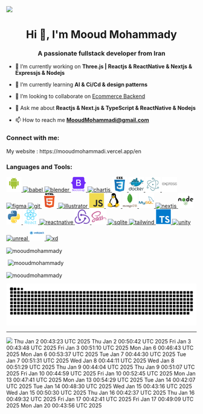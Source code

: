 <img src="https://user-images.githubusercontent.com/74038190/213910845-af37a709-8995-40d6-be59-724526e3c3d7.gif"/>
<h1 align="center">Hi 👋, I'm Mooud Mohammady</h1>
<h3 align="center">A passionate fullstack developer from Iran</h3>

- 🔭 I’m currently working on **Three.js | Reactjs & ReactNative & Nextjs & Expressjs & Nodejs**

- 🌱 I’m currently learning **AI & Ci/Cd & design patterns**

- 👯 I’m looking to collaborate on [Ecommerce Backend]([https://github.com/MooudMohammady/endrun](https://github.com/MooudMohammady/Ecommerce-Backend))

- 💬 Ask me about **Reactjs & Next.js & TypeScript & ReactNative & Nodejs**

- 📫 How to reach me **MooudMohammadi@gmail.com**

<h3 align="left">Connect with me:</h3>
My website : https://mooudmohammadi.vercel.app/en
<p align="left">
</p>

<h3 align="left">Languages and Tools:</h3>
<p align="left"> <a href="https://developer.android.com" target="_blank" rel="noreferrer"> <img src="https://raw.githubusercontent.com/devicons/devicon/master/icons/android/android-original-wordmark.svg" alt="android" width="40" height="40"/> </a> <a href="https://babeljs.io/" target="_blank" rel="noreferrer"> <img src="https://www.vectorlogo.zone/logos/babeljs/babeljs-icon.svg" alt="babel" width="40" height="40"/> </a> <a href="https://www.blender.org/" target="_blank" rel="noreferrer"> <img src="https://download.blender.org/branding/community/blender_community_badge_white.svg" alt="blender" width="40" height="40"/> </a> <a href="https://getbootstrap.com" target="_blank" rel="noreferrer"> <img src="https://raw.githubusercontent.com/devicons/devicon/master/icons/bootstrap/bootstrap-plain-wordmark.svg" alt="bootstrap" width="40" height="40"/> </a> <a href="https://www.chartjs.org" target="_blank" rel="noreferrer"> <img src="https://www.chartjs.org/media/logo-title.svg" alt="chartjs" width="40" height="40"/> </a> <a href="https://www.w3schools.com/css/" target="_blank" rel="noreferrer"> <img src="https://raw.githubusercontent.com/devicons/devicon/master/icons/css3/css3-original-wordmark.svg" alt="css3" width="40" height="40"/> </a> <a href="https://www.docker.com/" target="_blank" rel="noreferrer"> <img src="https://raw.githubusercontent.com/devicons/devicon/master/icons/docker/docker-original-wordmark.svg" alt="docker" width="40" height="40"/> </a> <a href="https://www.electronjs.org" target="_blank" rel="noreferrer"> <img src="https://raw.githubusercontent.com/devicons/devicon/master/icons/electron/electron-original.svg" alt="electron" width="40" height="40"/> </a> <a href="https://expressjs.com" target="_blank" rel="noreferrer"> <img src="https://raw.githubusercontent.com/devicons/devicon/master/icons/express/express-original-wordmark.svg" alt="express" width="40" height="40"/> </a> <a href="https://www.figma.com/" target="_blank" rel="noreferrer"> <img src="https://www.vectorlogo.zone/logos/figma/figma-icon.svg" alt="figma" width="40" height="40"/> </a> <a href="https://git-scm.com/" target="_blank" rel="noreferrer"> <img src="https://www.vectorlogo.zone/logos/git-scm/git-scm-icon.svg" alt="git" width="40" height="40"/> </a> <a href="https://www.w3.org/html/" target="_blank" rel="noreferrer"> <img src="https://raw.githubusercontent.com/devicons/devicon/master/icons/html5/html5-original-wordmark.svg" alt="html5" width="40" height="40"/> </a> <a href="https://www.adobe.com/in/products/illustrator.html" target="_blank" rel="noreferrer"> <img src="https://www.vectorlogo.zone/logos/adobe_illustrator/adobe_illustrator-icon.svg" alt="illustrator" width="40" height="40"/> </a> <a href="https://developer.mozilla.org/en-US/docs/Web/JavaScript" target="_blank" rel="noreferrer"> <img src="https://raw.githubusercontent.com/devicons/devicon/master/icons/javascript/javascript-original.svg" alt="javascript" width="40" height="40"/> </a> <a href="https://www.linux.org/" target="_blank" rel="noreferrer"> <img src="https://raw.githubusercontent.com/devicons/devicon/master/icons/linux/linux-original.svg" alt="linux" width="40" height="40"/> </a> <a href="https://www.mongodb.com/" target="_blank" rel="noreferrer"> <img src="https://raw.githubusercontent.com/devicons/devicon/master/icons/mongodb/mongodb-original-wordmark.svg" alt="mongodb" width="40" height="40"/> </a> <a href="https://www.mysql.com/" target="_blank" rel="noreferrer"> <img src="https://raw.githubusercontent.com/devicons/devicon/master/icons/mysql/mysql-original-wordmark.svg" alt="mysql" width="40" height="40"/> </a> <a href="https://nextjs.org/" target="_blank" rel="noreferrer"> <img src="https://cdn.worldvectorlogo.com/logos/nextjs-2.svg" alt="nextjs" width="40" height="40"/> </a> <a href="https://nodejs.org" target="_blank" rel="noreferrer"> <img src="https://raw.githubusercontent.com/devicons/devicon/master/icons/nodejs/nodejs-original-wordmark.svg" alt="nodejs" width="40" height="40"/> </a> <a href="https://www.python.org" target="_blank" rel="noreferrer"> <img src="https://raw.githubusercontent.com/devicons/devicon/master/icons/python/python-original.svg" alt="python" width="40" height="40"/> </a> <a href="https://reactjs.org/" target="_blank" rel="noreferrer"> <img src="https://raw.githubusercontent.com/devicons/devicon/master/icons/react/react-original-wordmark.svg" alt="react" width="40" height="40"/> </a> <a href="https://reactnative.dev/" target="_blank" rel="noreferrer"> <img src="https://reactnative.dev/img/header_logo.svg" alt="reactnative" width="40" height="40"/> </a> <a href="https://redux.js.org" target="_blank" rel="noreferrer"> <img src="https://raw.githubusercontent.com/devicons/devicon/master/icons/redux/redux-original.svg" alt="redux" width="40" height="40"/> </a> <a href="https://sass-lang.com" target="_blank" rel="noreferrer"> <img src="https://raw.githubusercontent.com/devicons/devicon/master/icons/sass/sass-original.svg" alt="sass" width="40" height="40"/> </a> <a href="https://www.sqlite.org/" target="_blank" rel="noreferrer"> <img src="https://www.vectorlogo.zone/logos/sqlite/sqlite-icon.svg" alt="sqlite" width="40" height="40"/> </a> <a href="https://tailwindcss.com/" target="_blank" rel="noreferrer"> <img src="https://www.vectorlogo.zone/logos/tailwindcss/tailwindcss-icon.svg" alt="tailwind" width="40" height="40"/> </a> <a href="https://www.typescriptlang.org/" target="_blank" rel="noreferrer"> <img src="https://raw.githubusercontent.com/devicons/devicon/master/icons/typescript/typescript-original.svg" alt="typescript" width="40" height="40"/> </a> <a href="https://unity.com/" target="_blank" rel="noreferrer"> <img src="https://www.vectorlogo.zone/logos/unity3d/unity3d-icon.svg" alt="unity" width="40" height="40"/> </a> <a href="https://unrealengine.com/" target="_blank" rel="noreferrer"> <img src="https://raw.githubusercontent.com/kenangundogan/fontisto/036b7eca71aab1bef8e6a0518f7329f13ed62f6b/icons/svg/brand/unreal-engine.svg" alt="unreal" width="40" height="40"/> </a> <a href="https://webpack.js.org" target="_blank" rel="noreferrer"> <img src="https://raw.githubusercontent.com/devicons/devicon/d00d0969292a6569d45b06d3f350f463a0107b0d/icons/webpack/webpack-original-wordmark.svg" alt="webpack" width="40" height="40"/> </a> <a href="https://www.adobe.com/products/xd.html" target="_blank" rel="noreferrer"> <img src="https://cdn.worldvectorlogo.com/logos/adobe-xd.svg" alt="xd" width="40" height="40"/> </a> </p>


<p><img align="center" src="https://github-readme-stats.vercel.app/api/top-langs?username=mooudmohammady&show_icons=true&theme=dark&locale=en&layout=compact" alt="mooudmohammady" /></p>

<p>&nbsp;<img align="center" src="https://github-readme-stats.vercel.app/api?username=mooudmohammady&show_icons=true&theme=dark&locale=en" alt="mooudmohammady" /></p>

<p><img align="center" src="https://github-readme-streak-stats.herokuapp.com/?user=mooudmohammady&theme=dark" alt="mooudmohammady" /></p>

<picture>
  <source
    media="(prefers-color-scheme: dark)"
    srcset="https://raw.githubusercontent.com/platane/snk/output/github-contribution-grid-snake-dark.svg"
  />
  <source
    media="(prefers-color-scheme: light)"
    srcset="https://raw.githubusercontent.com/platane/snk/output/github-contribution-grid-snake.svg"
  />
  <img
    alt="github contribution grid snake animation"
    src="https://raw.githubusercontent.com/platane/snk/output/github-contribution-grid-snake.svg"
  />
</picture>

---
[![](https://visitcount.itsvg.in/api?id=MooudMohammady&icon=0&color=3)](https://visitcount.itsvg.in)
Thu Jan  2 00:43:23 UTC 2025
Thu Jan  2 00:50:42 UTC 2025
Fri Jan  3 00:43:48 UTC 2025
Fri Jan  3 00:51:10 UTC 2025
Mon Jan  6 00:46:43 UTC 2025
Mon Jan  6 00:53:37 UTC 2025
Tue Jan  7 00:44:30 UTC 2025
Tue Jan  7 00:51:31 UTC 2025
Wed Jan  8 00:44:11 UTC 2025
Wed Jan  8 00:51:29 UTC 2025
Thu Jan  9 00:44:04 UTC 2025
Thu Jan  9 00:51:07 UTC 2025
Fri Jan 10 00:44:59 UTC 2025
Fri Jan 10 00:52:45 UTC 2025
Mon Jan 13 00:47:41 UTC 2025
Mon Jan 13 00:54:29 UTC 2025
Tue Jan 14 00:42:07 UTC 2025
Tue Jan 14 00:48:30 UTC 2025
Wed Jan 15 00:43:16 UTC 2025
Wed Jan 15 00:50:30 UTC 2025
Thu Jan 16 00:42:37 UTC 2025
Thu Jan 16 00:49:32 UTC 2025
Fri Jan 17 00:42:41 UTC 2025
Fri Jan 17 00:49:09 UTC 2025
Mon Jan 20 00:43:56 UTC 2025
